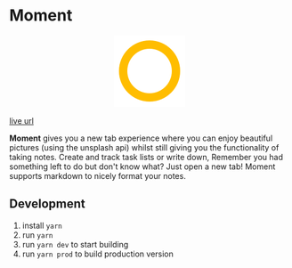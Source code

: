 # Moment

<p align="center">
  <img src="moment128.png" alt="Logo"/>
</p>

[live url](https://chrome.google.com/webstore/detail/moment-new-tab-markdown-n/dgeecflffebojknicfihomhllikhpggm?hl=en&authuser=1)


**Moment** gives you a new tab experience where you can enjoy beautiful pictures (using the unsplash api) whilst still giving you the functionality of taking notes. Create and track task lists or write down, Remember you had something left to do but don't know what? Just open a new tab! Moment supports markdown to nicely format your notes.

## Development

1. install `yarn`
2. run `yarn`
3. run `yarn dev` to start building
4. run `yarn prod` to build production version
